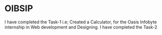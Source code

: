 # OIBSIP
I have completed the Task-1 i.e; Created a Calculator, for the Oasis Infobyte internship in Web development and Designing.
I have completed the Task-2
